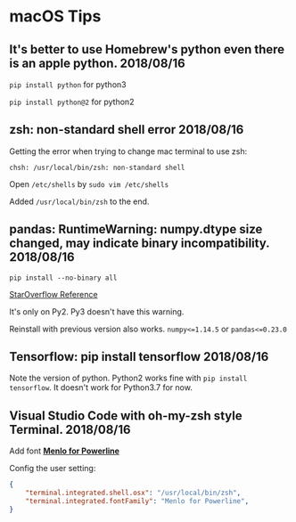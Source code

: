 # macOS Tips

## It's better to use Homebrew's python even there is an apple python. 2018/08/16

```pip install python``` for python3

```pip install python@2``` for python2

## zsh: non-standard shell error 2018/08/16

Getting the error when trying to change mac terminal to use zsh:

```chsh: /usr/local/bin/zsh: non-standard shell```

Open ```/etc/shells``` by ```sudo vim /etc/shells```

Added  ```/usr/local/bin/zsh``` to the end.

## pandas: RuntimeWarning: numpy.dtype size changed, may indicate binary incompatibility. 2018/08/16

```pip install --no-binary all```

[StarOverflow Reference](https://stackoverflow.com/questions/40845304/runtimewarning-numpy-dtype-size-changed-may-indicate-binary-incompatibility)

It's only on Py2. Py3 doesn't have this warning.

Reinstall with previous version also works. ```numpy<=1.14.5``` or ```pandas<=0.23.0``` 

## Tensorflow: pip install tensorflow 2018/08/16

Note the version of python. Python2 works fine with ```pip install tensorflow```. It doesn't work for Python3.7 for now.

## Visual Studio Code with oh-my-zsh style Terminal. 2018/08/16

Add font [**Menlo for Powerline**](https://github.com/abertsch/Menlo-for-Powerline)

Config the user setting:

```json
{
    "terminal.integrated.shell.osx": "/usr/local/bin/zsh",
    "terminal.integrated.fontFamily": "Menlo for Powerline",
}
```